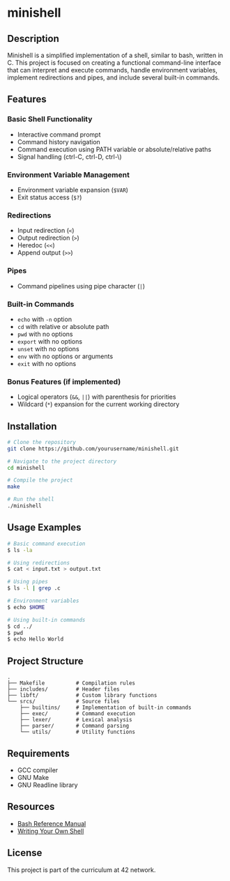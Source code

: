 # minishell

## Description
Minishell is a simplified implementation of a shell, similar to bash, written in C. This project is focused on creating a functional command-line interface that can interpret and execute commands, handle environment variables, implement redirections and pipes, and include several built-in commands.

## Features

### Basic Shell Functionality
- Interactive command prompt
- Command history navigation
- Command execution using PATH variable or absolute/relative paths
- Signal handling (ctrl-C, ctrl-D, ctrl-\\)

### Environment Variable Management
- Environment variable expansion (`$VAR`)
- Exit status access (`$?`)

### Redirections
- Input redirection (`<`)
- Output redirection (`>`)
- Heredoc (`<<`)
- Append output (`>>`)

### Pipes
- Command pipelines using pipe character (`|`)

### Built-in Commands
- `echo` with `-n` option
- `cd` with relative or absolute path
- `pwd` with no options
- `export` with no options
- `unset` with no options
- `env` with no options or arguments
- `exit` with no options

### Bonus Features (if implemented)
- Logical operators (`&&`, `||`) with parenthesis for priorities
- Wildcard (`*`) expansion for the current working directory

## Installation

```bash
# Clone the repository
git clone https://github.com/yourusername/minishell.git

# Navigate to the project directory
cd minishell

# Compile the project
make

# Run the shell
./minishell
```

## Usage Examples

```bash
# Basic command execution
$ ls -la

# Using redirections
$ cat < input.txt > output.txt

# Using pipes
$ ls -l | grep .c

# Environment variables
$ echo $HOME

# Using built-in commands
$ cd ../
$ pwd
$ echo Hello World
```

## Project Structure
```
.
├── Makefile          # Compilation rules
├── includes/         # Header files
├── libft/            # Custom library functions
└── srcs/             # Source files
    ├── builtins/     # Implementation of built-in commands
    ├── exec/         # Command execution
    ├── lexer/        # Lexical analysis
    ├── parser/       # Command parsing
    └── utils/        # Utility functions
```

## Requirements
- GCC compiler
- GNU Make
- GNU Readline library

## Resources
- [Bash Reference Manual](https://www.gnu.org/software/bash/manual/bash.html)
- [Writing Your Own Shell](https://www.cs.purdue.edu/homes/grr/SystemsProgrammingBook/Book/Chapter5-WritingYourOwnShell.pdf)

## License
This project is part of the curriculum at 42 network.